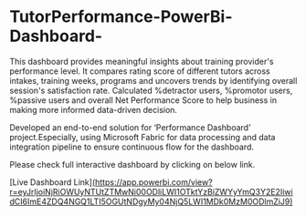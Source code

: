 # TutorPerformance-PowerBi-Dashboard-

This dashboard provides meaningful insights about training provider's performance level. It compares rating score of different tutors across intakes, training weeks, programs and uncovers trends by identifying overall session's satisfaction rate. Calculated %detractor users, %promotor users, %passive users and overall Net Performance Score to help business in making more informed data-driven decision.

Developed an end-to-end solution for ‘Performance Dashboard’ project.Especially, using Microsoft Fabric for data processing and data integration pipeline to ensure continuous flow for the dashboard.


Please check full interactive dashboard by clicking on below link.
 
 [Live Dashboard Link][(https://app.powerbi.com/view?r=eyJrIjoiNjRiOWUyNTUtZTMwNi00ODliLWI1OTktYzBiZWYyYmQ3Y2E2IiwidCI6ImE4ZDQ4NGQ1LTI5OGUtNDgyMy04NjQ5LWI1MDk0MzM0ODlmZiJ9)](https://app.powerbi.com/reportEmbed?reportId=d6c31d66-9469-4eb0-b026-1d12024826e7&autoAuth=true&ctid=3055ffdb-579d-422d-9190-1738274dc794)

 

